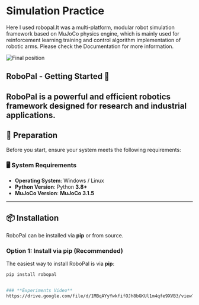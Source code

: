 # Simulation Practice

Here I used robopal.It was a multi-platform, modular robot simulation framework based on MuJoCo physics engine, which is mainly used for reinforcement learning training and control algorithm implementation of robotic arms. Please check the Documentation for more information.

![Final position](https://github.com/user-attachments/assets/c383745f-0951-4aae-9d83-4978e9e044aa)


## RoboPal - Getting Started 🚀

RoboPal is a powerful and efficient robotics framework designed for research and industrial applications. 
---

## 📌 **Preparation**
Before you start, ensure your system meets the following requirements:

### **🖥️ System Requirements**
- **Operating System**: Windows / Linux
- **Python Version**: Python **3.8+**
- **MuJoCo Version**: **MuJoCo 3.1.5**

---

## 📦 **Installation**
RoboPal can be installed via **pip** or from source.

### **Option 1: Install via pip (Recommended)**
The easiest way to install RoboPal is via **pip**:
```bash
pip install robopal


### **Experiments Video**
https://drive.google.com/file/d/1MBqAYyYwkfifOJh8bGKUl1m4qfe9XVB3/view?usp=sharing


